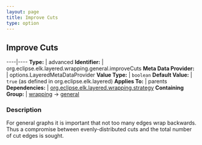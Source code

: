 ```yaml
---
layout: page
title: Improve Cuts
type: option
---
```

## Improve Cuts

----|----
**Type:** | advanced
**Identifier:** | org.eclipse.elk.layered.wrapping.general.improveCuts
**Meta Data Provider:** | options.LayeredMetaDataProvider
**Value Type:** | `boolean`
**Default Value:** | `true` (as defined in org.eclipse.elk.layered)
**Applies To:** | parents
**Dependencies:** | [org.eclipse.elk.layered.wrapping.strategy](org-eclipse-elk-layered-wrapping-strategy)
**Containing Group:** | [wrapping](org-eclipse-elk-layered-wrapping) -> [general](org-eclipse-elk-layered-wrapping-general)

### Description

For general graphs it is important that not too many edges wrap backwards. Thus a compromise between evenly-distributed cuts and the total number of cut edges is sought.
